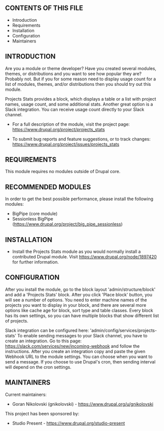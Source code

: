 CONTENTS OF THIS FILE
---------------------

 * Introduction
 * Requirements
 * Installation
 * Configuration
 * Maintainers


INTRODUCTION
------------

Are you a module or theme developer? Have you created several modules, themes,
or distributions and you want to see how popular they are? Probably not. But if
you for some reason need to display usage count for a list of modules, themes,
and/or distributions then you should try out this module.

Projects Stats provides a block, which displays a table or a list with project
names, usage count, and some additional stats. Another great option is a Slack
integration. You can receive usage count directly to your Slack channel.

 * For a full description of the module, visit the project page:
   https://www.drupal.org/project/projects_stats

 * To submit bug reports and feature suggestions, or to track changes:
   https://www.drupal.org/project/issues/projects_stats


REQUIREMENTS
------------

This module requires no modules outside of Drupal core.


RECOMMENDED MODULES
-------------------

In order to get the best possible performance, please install the following
modules:

 * BigPipe (core module)
 * Sessionless BigPipe (https://www.drupal.org/project/big_pipe_sessionless)


INSTALLATION
------------

 * Install the Projects Stats module as you would normally install a contributed
   Drupal module. Visit https://www.drupal.org/node/1897420 for further
   information.


CONFIGURATION
-------------

After you install the module, go to the block layout 'admin/structure/block' and
add a 'Projects Stats' block. After you click 'Place block' button, you will see
a number of options. You need to enter machine names of the projects you want to
display in your block, and there are several more options like cache age for
block, sort type and table classes. Every block has its own settings, so you can
have multiple blocks that show different list of projects.

Slack integration can be configured here: 'admin/config/services/projects-stats'
To enable sending messages to your Slack channel, you have to create an
integration. Go to this page: https://slack.com/services/new/incoming-webhook
and follow the instructions. After you create an integration copy and paste the
given Webhook URL to the module settings. You can choose when you want to send a
message. If you choose to use Drupal's cron, then sending interval will depend
on the cron settings.


MAINTAINERS
-----------

Current maintainers:
 * Goran Nikolovski (gnikolovski) - https://www.drupal.org/u/gnikolovski

This project has been sponsored by:
 * Studio Present - https://www.drupal.org/studio-present
